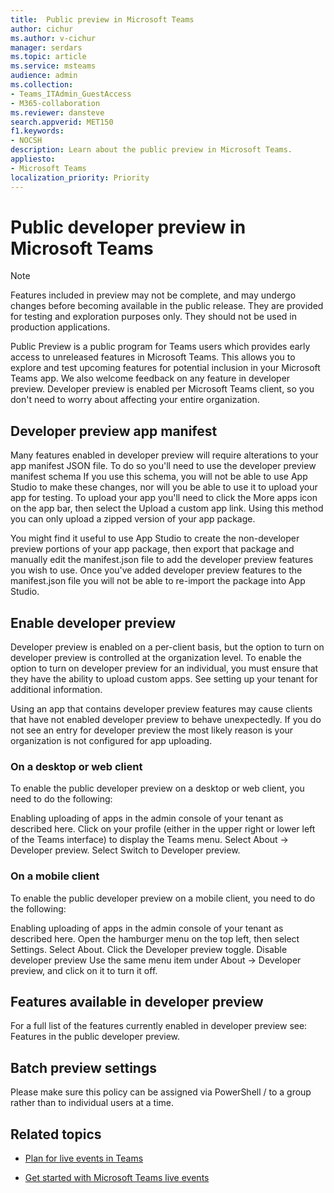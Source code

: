 ```yaml
---
title:  Public preview in Microsoft Teams
author: cichur
ms.author: v-cichur
manager: serdars
ms.topic: article
ms.service: msteams
audience: admin
ms.collection: 
- Teams_ITAdmin_GuestAccess
- M365-collaboration
ms.reviewer: dansteve
search.appverid: MET150
f1.keywords:
- NOCSH
description: Learn about the public preview in Microsoft Teams.
appliesto: 
- Microsoft Teams
localization_priority: Priority
---
```

Public developer preview in Microsoft Teams
======================================================

> [!NOTE]

Features included in preview may not be complete, and may undergo changes before becoming available in the public release. They are provided for testing and exploration purposes only. They should not be used in production applications.

Public Preview is a public program for Teams users which provides early access to unreleased features in Microsoft Teams. This allows you to explore and test upcoming features for potential inclusion in your Microsoft Teams app. We also welcome feedback on any feature in developer preview. Developer preview is enabled per Microsoft Teams client, so you don't need to worry about affecting your entire organization.

## Developer preview app manifest

Many features enabled in developer preview will require alterations to your app manifest JSON file. To do so you'll need to use the developer preview manifest schema If you use this schema, you will not be able to use App Studio to make these changes, nor will you be able to use it to upload your app for testing. To upload your app you'll need to click the More apps icon on the app bar, then select the Upload a custom app link. Using this method you can only upload a zipped version of your app package.

You might find it useful to use App Studio to create the non-developer preview portions of your app package, then export that package and manually edit the manifest.json file to add the developer preview features you wish to use. Once you've added developer preview features to the manifest.json file you will not be able to re-import the package into App Studio.

## Enable developer preview
Developer preview is enabled on a per-client basis, but the option to turn on developer preview is controlled at the organization level. To enable the option to turn on developer preview for an individual, you must ensure that they have the ability to upload custom apps. See setting up your tenant for additional information.

Using an app that contains developer preview features may cause clients that have not enabled developer preview to behave unexpectedly. If you do not see an entry for developer preview the most likely reason is your organization is not configured for app uploading.

### On a desktop or web client
To enable the public developer preview on a desktop or web client, you need to do the following:

Enabling uploading of apps in the admin console of your tenant as described here.
Click on your profile (either in the upper right or lower left of the Teams interface) to display the Teams menu.
Select About → Developer preview.
Select Switch to Developer preview.

### On a mobile client
To enable the public developer preview on a mobile client, you need to do the following:

Enabling uploading of apps in the admin console of your tenant as described here.
Open the hamburger menu on the top left, then select Settings.
Select About.
Click the Developer preview toggle.
Disable developer preview
Use the same menu item under About → Developer preview, and click on it to turn it off.

## Features available in developer preview
For a full list of the features currently enabled in developer preview see: Features in the public developer preview.

## Batch preview settings 
Please make sure this policy can be assigned via PowerShell / to a group rather than to individual users at a time. 

## Related topics

- [Plan for live events in Teams](teams-live-events/plan-for-teams-live-events.md)

- [Get started with Microsoft Teams live events](https://support.microsoft.com/en-us/office/get-started-with-microsoft-teams-live-events-d077fec2-a058-483e-9ab5-1494afda578a#bkmk_productiontypes)
